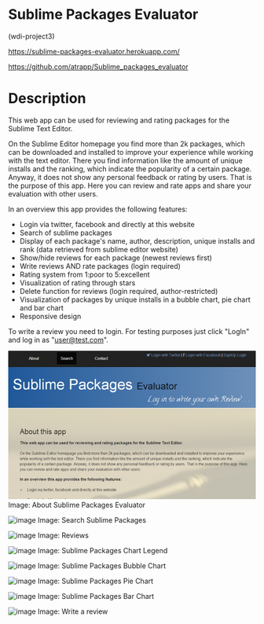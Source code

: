 Sublime Packages Evaluator
==========================
(wdi-project3)

https://sublime-packages-evaluator.herokuapp.com/

https://github.com/atrapp/Sublime_packages_evaluator

Description
===========
This web app can be used for reviewing and rating packages for the Sublime Text Editor.

On the Sublime Editor homepage you find more than 2k packages, which can be downloaded and installed to improve your experience while working with the text editor. There you find information like the amount of unique installs and the ranking, which indicate the popularity of a certain package. Anyway, it does not show any personal feedback or rating by users. That is the purpose of this app. Here you can review and rate apps and share your evaluation with other users.

In an overview this app provides the following features:
- Login via twitter, facebook and directly at this website
- Search of sublime packages
- Display of each package's name, author, description, unique installs and rank (data retrieved from sublime editor website)
- Show/hide reviews for each package (newest reviews first)
- Write reviews AND rate packages (login required)
- Rating system from 1:poor to 5:excellent
- Visualization of rating through stars
- Delete function for reviews (login required, author-restricted)
- Visualization of packages by unique installs in a bubble chart, pie chart and bar chart
- Responsive design

To write a review you need to login. For testing purposes just click "LogIn" and log in as "user@test.com".  

![image](https://raw.githubusercontent.com/atrapp/Sublime_packages_evaluator/master/app/assets/images/project3.jpg "About Sublime Packages Evaluator")
Image: About Sublime Packages Evaluator

![image](https://raw.githubusercontent.com/atrapp/Sublime_packages_evaluator/master/app/assets/images/spe2.jpg "Search Sublime Packages Evaluator")
Image: Search Sublime Packages 

![image](https://raw.githubusercontent.com/atrapp/Sublime_packages_evaluator/master/app/assets/images/spe3.jpg "Reviews")
Image: Reviews

![image](https://raw.githubusercontent.com/atrapp/Sublime_packages_evaluator/master/app/assets/images/spe4.jpg "Sublime Packages Chart Legend")
Image: Sublime Packages Chart Legend

![image](https://raw.githubusercontent.com/atrapp/Sublime_packages_evaluator/master/app/assets/images/spe5.jpg "Sublime Packages Bubble Chart")
Image: Sublime Packages Bubble Chart

![image](https://raw.githubusercontent.com/atrapp/Sublime_packages_evaluator/master/app/assets/images/spe6.jpg "Sublime Packages Pie Chart")
Image: Sublime Packages Pie Chart

![image](https://raw.githubusercontent.com/atrapp/Sublime_packages_evaluator/master/app/assets/images/spe7.jpg "Sublime Packages Bar Chart")
Image: Sublime Packages Bar Chart

![image](https://raw.githubusercontent.com/atrapp/Sublime_packages_evaluator/master/app/assets/images/spe8.jpg "Write a review")
Image: Write a review

